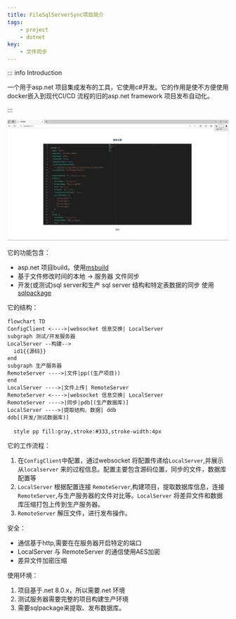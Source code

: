 ```yaml
---
title: FileSqlServerSync项目简介
tags:
    - project
    - dotnet
key: 
    - 文件同步
---
```


::: info Introduction

一个用于asp.net 项目集成发布的工具，它使用c#开发。它的作用是使不方便使用docker嵌入到现代CI/CD 流程的旧的asp.net framework 项目发布自动化。 

:::


![alt text](image-1.png)


它的功能包含：

- asp.net 项目build。使用[msbuild](https://learn.microsoft.com/zh-cn/visualstudio/msbuild/walkthrough-using-msbuild?view=vs-2022)
- 基于文件修改时间的本地 -> 服务器 文件同步
- 开发(或测试)sql server和生产 sql server 结构和特定表数据的同步 使用[sqlpackage](https://learn.microsoft.com/zh-cn/sql/tools/sqlpackage/sqlpackage?view=sql-server-ver16)

它的结构：

``` mermaid
flowchart TD
ConfigClient <---->|websocket 信息交换| LocalServer
subgraph 测试/开发服务器 
LocalServer --构建-->
  id1{{源码}}
end
subgraph 生产服务器
RemoteServer ---->|文件|pp((生产项目))
end
LocalServer ---->|文件上传| RemoteServer
RemoteServer <---->|websocket 信息交换| LocalServer
RemoteServer ---->|同步|pdb[(生产数据库)]
LocalServer ---->|提取结构、数据| ddb
ddb[(开发/测试数据库)]

  style pp fill:gray,stroke:#333,stroke-width:4px

```


它的工作流程：

1. 在`ConfigClient`中配置，通过websocket 将配置传递给`LocalServer`,并展示从`localserver` 来的过程信息。配置主要包含源码位置，同步的文件，数据库配置等
2. `LocalServer` 根据配置连接 `RemoteServer`,构建项目，提取数据库信息，连接`RemoteServer`,与生产服务器的文件对比等。`LocalServer` 将差异文件和数据库压缩打包上传到生产服务器。
3. `RemoteServer` 解压文件，进行发布操作。

安全：

- 通信基于http,需要在在服务器开启特定的端口
- LocalServer 与 RemoteServer 的通信使用AES加密
- 差异文件加密压缩

使用环境：

1. 项目基于.net 8.0.x，所以需要.net 环境
2. 测试服务器需要完整的项目构建生产环境
3. 需要sqlpackage来提取、发布数据库。

